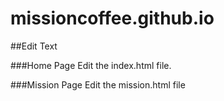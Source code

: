 # missioncoffee.github.io
##Edit Text

###Home Page
Edit the index.html file.

###Mission Page
Edit the mission.html file